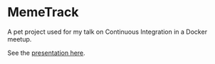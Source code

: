 # MemeTrack

A pet project used for my talk on Continuous Integration in a Docker meetup.

See the [presentation here](http://jefmathiot.github.com/memetrack).
